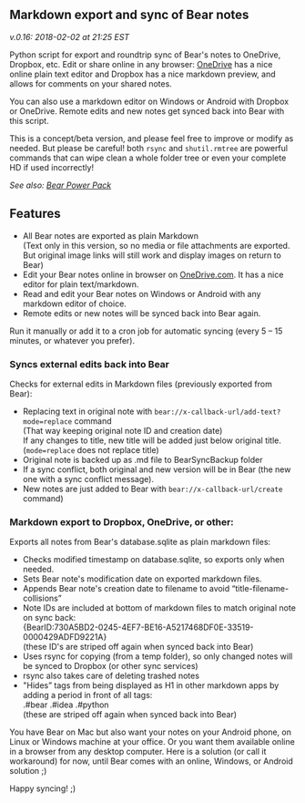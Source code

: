 ## Markdown export and sync of Bear notes
_v.0.16: 2018-02-02 at 21:25 EST_

Python script for export and roundtrip sync of Bear's notes to OneDrive, Dropbox, etc. Edit or share online in any browser: [OneDrive](http://OneDrive.com) has a nice online plain text editor and Dropbox has a nice markdown preview, and allows for comments on your shared notes.

You can also use a markdown editor on Windows or Android with Dropbox or OneDrive. Remote edits and new notes get synced back into Bear with this script.

This is a concept/beta version, and please feel free to improve or modify as needed. But please be careful! both `rsync` and `shutil.rmtree` are powerful commands that can wipe clean a whole folder tree or even your complete HD if used incorrectly!

*See also: [Bear Power Pack](https://github.com/rovest/Bear-Power-Pack/blob/master/README.md)*

## Features

* All Bear notes are exported as plain Markdown  
	(Text only in this version, so no media or file attachments are exported.  
	But original image links will still work and display images on return to Bear)
* Edit your Bear notes online in browser on [OneDrive.com](https://onedrive.live.com). It has a nice editor for plain text/markdown.
* Read and edit your Bear notes on Windows or Android with any markdown editor of choice.   
* Remote edits or new notes will be synced back into Bear again.

Run it manually or add it to a cron job for automatic syncing (every 5 – 15 minutes, or whatever you prefer).


### Syncs external edits back into Bear
Checks for external edits in Markdown files (previously exported from Bear):

* Replacing text in original note with `bear://x-callback-url/add-text?mode=replace` command   
(That way keeping original note ID and creation date)  
If any changes to title, new title will be added just below original title. (`mode=replace` does not replace title)
* Original note is backed up as .md file to BearSyncBackup folder  
* If a sync conflict, both original and new version will be in Bear (the new one with a sync conflict message).
* New notes are just added to Bear with `bear://x-callback-url/create` command)


### Markdown export to Dropbox, OneDrive, or other:
Exports all notes from Bear's database.sqlite as plain markdown files:


* Checks modified timestamp on database.sqlite, so exports only when needed.
* Sets Bear note's modification date on exported markdown files.
* Appends Bear note's creation date to filename to avoid “title-filename-collisions”
* Note IDs are included at bottom of markdown files to match original note on sync back:  
	{BearID:730A5BD2-0245-4EF7-BE16-A5217468DF0E-33519-0000429ADFD9221A}  
(these ID's are striped off again when synced back into Bear)
* Uses rsync for copying (from a temp folder), so only changed notes will be synced to Dropbox (or other sync services)
* rsync also takes care of deleting trashed notes
* "Hides” tags from being displayed as H1 in other markdown apps by adding a period in front of all tags:   
.#bear .#idea .#python   
(these are striped off again when synced back into Bear)

You have Bear on Mac but also want your notes on your Android phone, on Linux or Windows machine at your office. Or you want them available online in a browser from any desktop computer. Here is a solution (or call it workaround) for now, until Bear comes with an online, Windows, or Android solution ;)

Happy syncing! ;)
